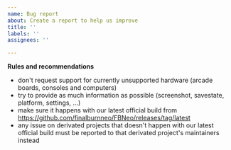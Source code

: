```yaml
---
name: Bug report
about: Create a report to help us improve
title: ''
labels: ''
assignees: ''

---
```


**Rules and recommendations**
- don't request support for currently unsupported hardware (arcade boards, consoles and computers)
- try to provide as much information as possible (screenshot, savestate, platform, settings, ...)
- make sure it happens with our latest official build from https://github.com/finalburnneo/FBNeo/releases/tag/latest
- any issue on derivated projects that doesn't happen with our latest official build must be reported to that derivated project's maintainers instead
